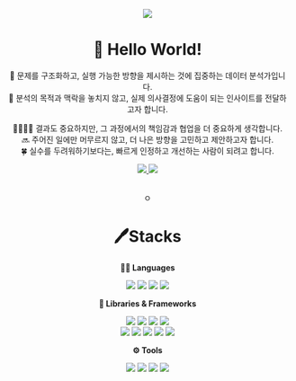 <p align='center'>
    <img src="https://capsule-render.vercel.app/api?type=venom&color=0:CCFF33,100:FF3366&height=450&section=header&text=I'm%20Hyeeun&fontSize=85&animation=fadeIn&fontAlignY=38&desc=기초를%20다지고%20실전으로%20성장하는%20데이터%20분석가입니다.&descAlignY=51&descAlign=62&fontColor=000000"/>
</p>

<div align="center">
    
# 👋 Hello World!
    
🧠 문제를 구조화하고, 실행 가능한 방향을 제시하는 것에 집중하는 데이터 분석가입니다. <br>
💭 분석의 목적과 맥락을 놓치지 않고, 실제 의사결정에 도움이 되는 인사이트를 전달하고자 합니다. <br>

👨‍👩‍👧‍👦 결과도 중요하지만, 그 과정에서의 책임감과 협업을 더 중요하게 생각합니다. <br>
🔜 주어진 일에만 머무르지 않고, 더 나은 방향을 고민하고 제안하고자 합니다. <br>
🍀 실수를 두려워하기보다는, 빠르게 인정하고 개선하는 사람이 되려고 합니다. <br>

<a href="mailto:chyeeun1031@gmail.com">
  <img src="https://img.shields.io/badge/chyeeun1031@gmail.com-EA4335?style=for-the-badge&logo=Gmail&logoColor=white"/>
</a>

<a href="https://velog.io/@hyeeun1031">
  <img src="https://img.shields.io/badge/hyeeun.log-20C997?style=for-the-badge&logo=Velog&logoColor=white"/>
</a>

<br>ㅇ
<br>

# 🖊️Stacks
**🧑‍💻 Languages**
<p align='center'>
    <img src="https://img.shields.io/badge/Python-3776AB?style=for-the-badge&logo=Python&logoColor=white"/>
    <img src="https://img.shields.io/badge/R-276DC3?style=for-the-badge&logo=r&logoColor=white"/>
    <img src="https://img.shields.io/badge/MySQL-4479A1?style=for-the-badge&logo=MySQL&logoColor=white"/>
    <img src="https://img.shields.io/badge/Neo4j-008CC1?style=for-the-badge&logo=neo4j&logoColor=white"/>
</p> 

**🧰 Libraries & Frameworks**
<p align="center"> 
    <img src="https://img.shields.io/badge/pandas-150458?style=for-the-badge&logo=pandas&logoColor=white"/> 
    <img src="https://img.shields.io/badge/numpy-013243?style=for-the-badge&logo=numpy&logoColor=white"/> 
    <img src="https://img.shields.io/badge/scikit--learn-F7931E?style=for-the-badge&logo=scikit-learn&logoColor=white"/>
    <img src="https://img.shields.io/badge/Plotly-%233F4F75.svg?style=for-the-badge&logo=plotly&logoColor=white"/> <br>
    <img src="https://img.shields.io/badge/Matplotlib-%23ffffff.svg?style=for-the-badge&logo=Matplotlib&logoColor=black"/> 
    <img src="https://img.shields.io/badge/seaborn-16A085?style=for-the-badge&logoColor=white"/> 
    <img src="https://img.shields.io/badge/XGBoost-DC3F2D?style=for-the-badge&logoColor=white"/> 
    <img src="https://img.shields.io/badge/Tidyverse-1A162D?style=for-the-badge&logoColor=white"/>
    <img src="https://img.shields.io/badge/mlr3-0854C1?style=for-the-badge&logoColor=white"/> 
</p>

**⚙️ Tools**
<p align='center'>
    <img src="https://img.shields.io/badge/Tableau-%231572B6.svg?style=for-the-badge&logo=Tableau&logoColor=white"/>
    <img src="https://img.shields.io/badge/Microsoft_Excel-217346?style=for-the-badge&logo=microsoft-excel&logoColor=white"/>
    <img src="https://img.shields.io/badge/Github-181717?style=for-the-badge&logo=GitHub&logoColor=white"/>
    <img src="https://img.shields.io/badge/Notion-000000?style=for-the-badge&logo=Notion&logoColor=white"/>
    
</p> 
</div>
